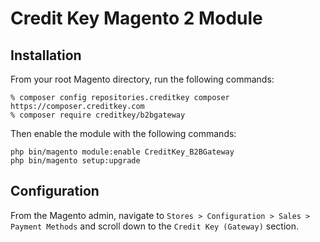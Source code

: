 # Credit Key Magento 2 Module

## Installation

From your root Magento directory, run the following commands:

```
% composer config repositories.creditkey composer https://composer.creditkey.com
% composer require creditkey/b2bgateway
```

Then enable the module with the following commands:
```
php bin/magento module:enable CreditKey_B2BGateway
php bin/magento setup:upgrade
```

## Configuration

From the Magento admin, navigate to ```Stores > Configuration > Sales > Payment Methods``` and scroll down to the ```Credit Key (Gateway)``` section.
